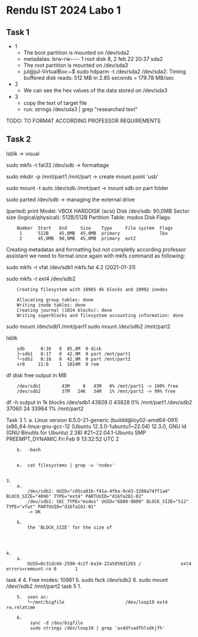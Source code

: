 # Rendu IST 2024 Labo 1 

## Task 1

* 1
   - The boot partition is mounted on /dev/sda2
   - metadatas: brw-rw----  1 root disk      8,   2 feb 22 20:37 sda2
   - The root partition is mounted on /dev/sda3
   -  jul@jul-VirtualBox:~$ sudo hdparm -t /dev/sda2
        /dev/sda2:
        Timing buffered disk reads: 512 MB in  2.85 seconds = 179.78 MB/sec
* 2
   - We can see the hex values of the data stored on /dev/sda3
* 3
   - copy the text of target file
   - run: strings /dev/sda3 | grep "researched text"

TODO: TO FORMAT ACCORDING PROFESSOR REQUIREMENTS

## Task 2


lsblk -> visual

sudo mkfs -t fat32 /dev/sdb -> formattage

sudo mkdir -p /mnt/part1 /mnt/part -> create mount point 'usb'

sudo mount -t auto /dev/sdb /mnt/part -> mount sdb on part folder

sudo parted /dev/sdb -> managing the external drive


(parted) print
		Model: VBOX HARDDISK (scsi)
		Disk /dev/sdb: 90,0MB
		Sector size (logical/physical): 512B/512B
		Partition Table: msdos
		Disk Flags:

		Number  Start   End     Size    Type     File system  Flags
		 1      512B    45,0MB  45,0MB  primary               lba
		 2      45,0MB  90,0MB  45,0MB  primary  ext2
		 

Creating metadatas and formatting but not completly according professor assistant
we need to format once again with mkfs command as following:

sudo mkfs -t vfat /dev/sdb1
		mkfs.fat 4.2 (2021-01-31)

sudo mkfs -t ext4 /dev/sdb2

		Creating filesystem with 10985 4k blocks and 10992 inodes

		Allocating group tables: done
		Writing inode tables: done
		Creating journal (1024 blocks): done
		Writing superblocks and filesystem accounting information: done
		
		
		
		
		
sudo mount /dev/sdb1 /mnt/part1
sudo mount /dev/sdb2 /mnt/part2


lsblk

		sdb      8:16   0  85,8M  0 disk
		├─sdb1   8:17   0  42,9M  0 part /mnt/part1
		└─sdb2   8:18   0  42,9M  0 part /mnt/part2
		sr0     11:0    1  1024M  0 rom



df
		disk free output  in MB
		
		/dev/sdb1        43M     0   43M   0% /mnt/part1 -> 100% free
		/dev/sdb2        37M   24K   34M   1% /mnt/part2 -> 99% free

df -h
		output in 1k blocks
		/dev/sdb1          43828        0     43828   0% /mnt/part1
		/dev/sdb2          37060       24     33964   1% /mnt/part2
		
		
		
Task 3
	1. 
		a. 	 Linux version 6.5.0-21-generic
			(buildd@lcy02-amd64-091)
			(x86_64-linux-gnu-gcc-12 
			(Ubuntu 12.3.0-1ubuntu1~22.04) 
			12.3.0, GNU ld (GNU Binutils for Ubuntu) 2.38) 
			#21~22.04.1-Ubuntu SMP PREEMPT_DYNAMIC Fri Feb  9 13:32:52 UTC 2
		
		b.  -bash
	
	
		e.  cat filesystems | grep -v 'nodev'
	
	
	3. 
		a.
			/dev/sdb2: UUID="c05ca81b-f41a-4fba-9cd3-3200a74ff1a4" BLOCK_SIZE="4096" TYPE="ext4" PARTUUID="d16fa281-02"
			/dev/sdb1: SEC_TYPE="msdos" UUID="6800-9D09" BLOCK_SIZE="512" TYPE="vfat" PARTUUID="d16fa281-01"
			-> OK
		
		b.
			the 'BLOCK_SIZE' for the size of 
	
		
		
		
	4.
		a.
			UUID=0c31dc6b-2500-4c2f-ba34-22a5850d1265 /               ext4    errors=remount-ro 0       1
			
		
task 4
		4.
			Free inodes:              10981
		5.
			sudo fsck /dev/sdb2
		6.
			 sudo mount /dev//sdb2 /mnt/part2
task 5
		1.
			
		5.	seen as:
			└─/mnt/bigfile                       /dev/loop10 ext4       rw,relatime
			
		6.
			 sync -d /dev/bigfile
			 sudo strings /dev/loop10 | grep 'asddfsadfhlsdkjfh'
			
						


